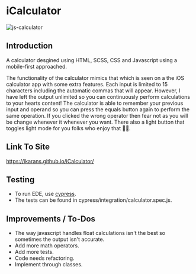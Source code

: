 # iCalculator

![js-calculator](https://github.com/alexsp92/calculator/blob/main/icalculator.png)

## Introduction

A calculator desgined using HTML, SCSS, CSS and Javascript using a mobile-first approached.

The functionality of the calculator mimics that which is seen on a the iOS calculator app with some extra features. Each input is limited to 15 characters including the automatic commas that will appear. However, I have left the output unlimited so you can continuously perform calculations to your hearts content! The calculator is able to remember your previous input and operand so you can press the equals button again to perform the same operation. If you clicked the wrong operator then fear not as you will be change whenever it whenever you want. There also a light button that toggles light mode for you folks who enjoy that 🤷‍♂️.

## Link To Site
https://ikarans.github.io/iCalculator/

## Testing
* To run EDE, use [cypress](https://docs.cypress.io/guides/getting-started/installing-cypress).
* The tests can be found  in cypress/integration/calculator.spec.js.

## Improvements / To-Dos

* The way javascript handles float calculations isn't the best so sometimes the output isn't accurate.
* Add more math operators.
* Add more tests.
* Code needs refactoring.
* Implement through classes.

